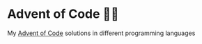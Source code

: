 # Advent of Code 🎄✨

My [Advent of Code](https://adventofcode.com) solutions in different programming languages
